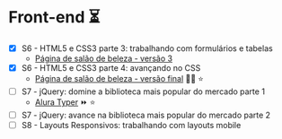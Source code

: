 # Front-end ⏳

- [x] S6 - HTML5 e CSS3 parte 3: trabalhando com formulários e tabelas
    - [Página de salão de beleza - versão 3](https://elizabethvelozo.github.io/formacao-fullstack-oracle-one/front-end/1-html5-e-css3-parte-iii/ex01-pagina-salao-de-beleza/index.html)
- [x] S6 - HTML5 e CSS3 parte 4: avançando no CSS
    - [Página de salão de beleza - versão final](https://elizabethvelozo.github.io/formacao-fullstack-oracle-one/front-end/2-html5-e-css3-parte-iv/ex01-pagina-salao-de-beleza/index.html) :haircut_woman: :star:
- [ ] S7 - jQuery: domine a biblioteca mais popular do mercado parte 1
    - [Alura Typer](https://elizabethvelozo.github.io/formacao-fullstack-oracle-one/front-end/3-jquery-parte-i/alura-typer/principal.html) :fast_forward: :star:
- [ ] S7 - jQuery: avance na biblioteca mais popular do mercado parte 2
- [ ] S8 - Layouts Responsivos: trabalhando com layouts mobile
